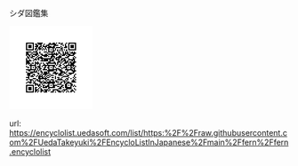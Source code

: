 シダ図鑑集

<img src="./this.png" />

url:  https://encyclolist.uedasoft.com/list/https:%2F%2Fraw.githubusercontent.com%2FUedaTakeyuki%2FEncycloListInJapanese%2Fmain%2Ffern%2Ffern.encyclolist

